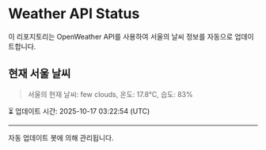 
# Weather API Status

이 리포지토리는 OpenWeather API를 사용하여 서울의 날씨 정보를 자동으로 업데이트합니다.

## 현재 서울 날씨
> 서울의 현재 날씨: few clouds, 온도: 17.8°C, 습도: 83%

⏳ 업데이트 시간: 2025-10-17 03:22:54 (UTC)

---
자동 업데이트 봇에 의해 관리됩니다.

